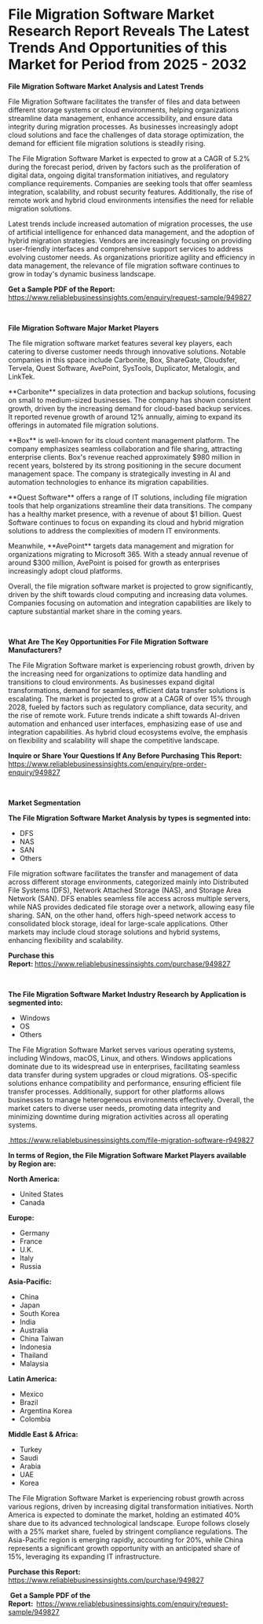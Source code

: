 <p><h1>File Migration Software Market Research Report Reveals The Latest Trends And Opportunities of this Market for Period from 2025 - 2032</h1></p><p><strong>File Migration Software Market Analysis and Latest Trends</strong></p>
<p><p>File Migration Software facilitates the transfer of files and data between different storage systems or cloud environments, helping organizations streamline data management, enhance accessibility, and ensure data integrity during migration processes. As businesses increasingly adopt cloud solutions and face the challenges of data storage optimization, the demand for efficient file migration solutions is steadily rising.</p><p>The File Migration Software Market is expected to grow at a CAGR of 5.2% during the forecast period, driven by factors such as the proliferation of digital data, ongoing digital transformation initiatives, and regulatory compliance requirements. Companies are seeking tools that offer seamless integration, scalability, and robust security features. Additionally, the rise of remote work and hybrid cloud environments intensifies the need for reliable migration solutions.</p><p>Latest trends include increased automation of migration processes, the use of artificial intelligence for enhanced data management, and the adoption of hybrid migration strategies. Vendors are increasingly focusing on providing user-friendly interfaces and comprehensive support services to address evolving customer needs. As organizations prioritize agility and efficiency in data management, the relevance of file migration software continues to grow in today's dynamic business landscape.</p></p>
<p><strong>Get a Sample PDF of the Report:&nbsp;</strong> <a href="https://www.reliablebusinessinsights.com/enquiry/request-sample/949827?utm_campaign=3504&utm_medium=2&utm_source=Github&utm_content=ia&utm_term=16042025&utm_id=file-migration-software">https://www.reliablebusinessinsights.com/enquiry/request-sample/949827</a></p>
<p>&nbsp;</p>
<p><strong>File Migration Software Major Market Players</strong></p>
<p><p>The file migration software market features several key players, each catering to diverse customer needs through innovative solutions. Notable companies in this space include Carbonite, Box, ShareGate, Cloudsfer, Tervela, Quest Software, AvePoint, SysTools, Duplicator, Metalogix, and LinkTek.</p><p>**Carbonite** specializes in data protection and backup solutions, focusing on small to medium-sized businesses. The company has shown consistent growth, driven by the increasing demand for cloud-based backup services. It reported revenue growth of around 12% annually, aiming to expand its offerings in automated file migration solutions.</p><p>**Box** is well-known for its cloud content management platform. The company emphasizes seamless collaboration and file sharing, attracting enterprise clients. Box's revenue reached approximately $980 million in recent years, bolstered by its strong positioning in the secure document management space. The company is strategically investing in AI and automation technologies to enhance its migration capabilities.</p><p>**Quest Software** offers a range of IT solutions, including file migration tools that help organizations streamline their data transitions. The company has a healthy market presence, with a revenue of about $1 billion. Quest Software continues to focus on expanding its cloud and hybrid migration solutions to address the complexities of modern IT environments.</p><p>Meanwhile, **AvePoint** targets data management and migration for organizations migrating to Microsoft 365. With a steady annual revenue of around $300 million, AvePoint is poised for growth as enterprises increasingly adopt cloud platforms.</p><p>Overall, the file migration software market is projected to grow significantly, driven by the shift towards cloud computing and increasing data volumes. Companies focusing on automation and integration capabilities are likely to capture substantial market share in the coming years.</p></p>
<p>&nbsp;</p>
<p><strong>What Are The Key Opportunities For File Migration Software Manufacturers?</strong></p>
<p><p>The File Migration Software market is experiencing robust growth, driven by the increasing need for organizations to optimize data handling and transitions to cloud environments. As businesses expand digital transformations, demand for seamless, efficient data transfer solutions is escalating. The market is projected to grow at a CAGR of over 15% through 2028, fueled by factors such as regulatory compliance, data security, and the rise of remote work. Future trends indicate a shift towards AI-driven automation and enhanced user interfaces, emphasizing ease of use and integration capabilities. As hybrid cloud ecosystems evolve, the emphasis on flexibility and scalability will shape the competitive landscape.</p></p>
<p><strong>Inquire or Share Your Questions If Any Before Purchasing This Report:</strong> <a href="https://www.reliablebusinessinsights.com/enquiry/pre-order-enquiry/949827?utm_campaign=3504&utm_medium=2&utm_source=Github&utm_content=ia&utm_term=16042025&utm_id=file-migration-software">https://www.reliablebusinessinsights.com/enquiry/pre-order-enquiry/949827</a></p>
<p>&nbsp;</p>
<p><strong>Market Segmentation</strong></p>
<p><strong>The File Migration Software Market Analysis by types is segmented into:</strong></p>
<p><ul><li>DFS</li><li>NAS</li><li>SAN</li><li>Others</li></ul></p>
<p><p>File migration software facilitates the transfer and management of data across different storage environments, categorized mainly into Distributed File Systems (DFS), Network Attached Storage (NAS), and Storage Area Network (SAN). DFS enables seamless file access across multiple servers, while NAS provides dedicated file storage over a network, allowing easy file sharing. SAN, on the other hand, offers high-speed network access to consolidated block storage, ideal for large-scale applications. Other markets may include cloud storage solutions and hybrid systems, enhancing flexibility and scalability.</p></p>
<p><strong>Purchase this Report:&nbsp;</strong><a href="https://www.reliablebusinessinsights.com/purchase/949827?utm_campaign=3504&utm_medium=2&utm_source=Github&utm_content=ia&utm_term=16042025&utm_id=file-migration-software">https://www.reliablebusinessinsights.com/purchase/949827</a></p>
<p>&nbsp;</p>
<p><strong>The File Migration Software Market Industry Research by Application is segmented into:</strong></p>
<p><ul><li>Windows</li><li>OS</li><li>Others</li></ul></p>
<p><p>The File Migration Software Market serves various operating systems, including Windows, macOS, Linux, and others. Windows applications dominate due to its widespread use in enterprises, facilitating seamless data transfer during system upgrades or cloud migrations. OS-specific solutions enhance compatibility and performance, ensuring efficient file transfer processes. Additionally, support for other platforms allows businesses to manage heterogeneous environments effectively. Overall, the market caters to diverse user needs, promoting data integrity and minimizing downtime during migration activities across all operating systems.</p></p>
<p><a href="https://www.reliablebusinessinsights.com/file-migration-software-r949827?utm_campaign=3504&utm_medium=2&utm_source=Github&utm_content=ia&utm_term=16042025&utm_id=file-migration-software">&nbsp;https://www.reliablebusinessinsights.com/file-migration-software-r949827</a></p>
<p><strong>In terms of Region, the File Migration Software Market Players available by Region are:</strong></p>
<p>
    <p> <strong> North America: </strong>
        <ul>
            <li>United States</li>
            <li>Canada</li>
        </ul>
        </p> 
    <p> <strong> Europe: </strong>
        <ul>
            <li>Germany</li>
            <li>France</li>
            <li>U.K.</li>
            <li>Italy</li>
            <li>Russia</li>
        </ul>
        </p> 
    <p> <strong> Asia-Pacific: </strong>
        <ul>
            <li>China</li>
            <li>Japan</li>
            <li>South Korea</li>
            <li>India</li>
            <li>Australia</li>
            <li>China Taiwan</li>
            <li>Indonesia</li>
            <li>Thailand</li>
            <li>Malaysia</li>
        </ul>
        </p> 
    <p> <strong> Latin America: </strong>
        <ul>
            <li>Mexico</li>
            <li>Brazil</li>
            <li>Argentina Korea</li>
            <li>Colombia</li>
        </ul>
        </p> 
    <p> <strong> Middle East & Africa: </strong>
        <ul>
            <li>Turkey</li>
            <li>Saudi</li>
            <li>Arabia</li>
            <li>UAE</li>
            <li>Korea</li>
        </ul>
    </p>
    </p>
<p><p>The File Migration Software Market is experiencing robust growth across various regions, driven by increasing digital transformation initiatives. North America is expected to dominate the market, holding an estimated 40% share due to its advanced technological landscape. Europe follows closely with a 25% market share, fueled by stringent compliance regulations. The Asia-Pacific region is emerging rapidly, accounting for 20%, while China represents a significant growth opportunity with an anticipated share of 15%, leveraging its expanding IT infrastructure.</p></p>
<p><strong>Purchase this Report: </strong><a href="https://www.reliablebusinessinsights.com/purchase/949827?utm_campaign=3504&utm_medium=2&utm_source=Github&utm_content=ia&utm_term=16042025&utm_id=file-migration-software">https://www.reliablebusinessinsights.com/purchase/949827</a></p>
<p>&nbsp;<strong>Get a Sample PDF of the Report:&nbsp;&nbsp;</strong><a href="https://www.reliablebusinessinsights.com/enquiry/request-sample/949827?utm_campaign=3504&utm_medium=2&utm_source=Github&utm_content=ia&utm_term=16042025&utm_id=file-migration-software">https://www.reliablebusinessinsights.com/enquiry/request-sample/949827</a></p>
<p><strong></strong></p>
<p><p></p><p></p><p></p></p>